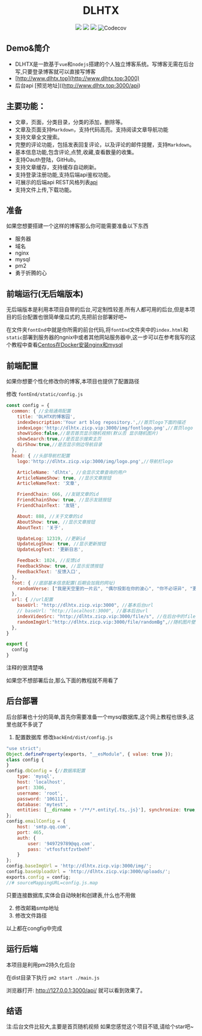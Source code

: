 <div align="center">
  <h1 style=''>DLHTX</h1>

<img src="https://img.shields.io/badge/coverage-98-green?style=flat-square" style='display: inline;'></img> <img src="https://img.shields.io/badge/version-1.0.2-blue?style=flat-square" style='display: inline;'></img> <img src="https://img.shields.io/badge/platform-pc&mobile-green?style=flat-square" style='display: inline;'></img> <img alt="Codecov" src="https://img.shields.io/badge/node->=6.0.0-brightgreen?style=flat-square&logo=node.js" style='display: inline;'></img>

</div>
</div>

## Demo&简介
- DLHTX是一款基于`vue`和`nodejs`搭建的个人独立博客系统。写博客无需在后台写,只要登录博客就可以直接写博客
- [http://www.dlhtx.top](http://www.dlhtx.top:3000)
- 后台api [预览地址]((http://www.dlhtx.top:3000/api)

## 主要功能：
- 文章，页面，分类目录，分类的添加，删除等。
- 文章及页面支持`Markdown`，支持代码高亮。支持阅读文章导航功能
- 支持文章全文搜索。
- 完整的评论功能，包括发表回复评论，以及评论的邮件提醒，支持`Markdown`。
- 基本信息功能,包含评论,点赞,收藏,查看数量的收集。
- 支持Oauth登陆，GitHub。
- 支持文章缓存，支持缓存自动刷新。
- 支持登录注册功能,支持后端api鉴权功能。
- 可展示的后端api REST风格列表[api](http://dlhtx.zicp.vip:3000/api)
- 支持文件上传,下载功能。

## 准备
 如果您想要搭建一个这样的博客那么你可能需要准备以下东西

- 服务器
- 域名
- nginx
- mysql
- pm2
- 勇于折腾的心

## 前端运行(无后端版本)
无后端版本是利用本项目自带的后台,可定制性较差.所有人都可用的后台,但是本项目的后台配置也很简单傻瓜式的,先把前台部署好吧~

在文件夹`fontEnd`中就是你所需的前台代码,将`fontEnd`文件夹中的`index.html`和`static`部署到服务器的ngnix中或者其他网站服务器中,这一步可以在参考我写的这个教程中查看[Centos在Docker安装nginx和mysql](http://dlhtx.zicp.vip:9090/blogDetail?blogId=12476)

## 前端配置
如果你想要个性化修改你的博客,本项目也提供了配置路径

修改
`fontEnd/static/config.js`
``` javascript
const config = {
  common: { //全局通用配置
    title: 'DLHTX的博客园',
    indexDescription:'Your art blog repository.',//首页logo下面的描述
    indexLogo:'http://dlhtx.zicp.vip:3000/img/fontlogo.png',//首页logo
    showVideo:false,//是否首页显示随机视频(默认否 显示随机图片)
    showSearch:true,//是否显示搜索主页
    dirShow:true,//是否显示侧边导航目录
  },
  head: { //头部导航栏配置
    logo:'http://dlhtx.zicp.vip:3000/img/logo.png',//导航栏logo

    ArticleName: 'dlhtx', //会显示文章查询的用户
    ArticleNameShow: true, //显示文章按钮
    ArticleNameText: '文章',

    FriendChain: 666, //友链文章的id
    FriendChainShow: true, //显示友链按钮
    FriendChainText: '友链',

    About: 888, //关于文章的id
    AboutShow: true, //显示文章按钮
    AboutText: '关于',

    UpdateLog: 12319, //更新id
    UpdateLogShow: true, //显示更新按钮
    UpdateLogText: '更新日志',

    Feedback: 1024, //反馈id
    FeedbackShow: true, //显示反馈按钮
    FeedbackText: '反馈入口',
  },
  foot: { //底部基本信息配置(后期会加我的网址)
    randomVerse: ["我是天空里的一片云", "偶尔投影在你的波心", "你不必讶异", "更无须欢喜", "在转瞬间消灭了踪影", "你我相逢在黑夜的海上", "在这交会时互放的光亮"], //底部随机诗句
  },
  url: { //url配置
    baseUrl: "http://dlhtx.zicp.vip:3000", //基本后台url
    // baseUrl: "http://localhost:3000", //基本后台url
    indexVideoSrc: "http://dlhtx.zicp.vip:3000/file/s", //在后台中的file文件夹放入随机10个封面视频mp4格式
    randomImgUrl:"http://dlhtx.zicp.vip:3000/file/randomBg",//随机图片壁纸,替换后台url和 file/randomBg里面的壁纸
  },
}

export {
  config
}
```
注释的很清楚咯

如果您不想部署后台,那么下面的教程就不用看了


## 后台部署
后台部署也十分的简单,首先你需要准备一个mysql数据库,这个网上教程也很多,这里也就不多说了

1. 配置数据库
修改`backEnd/dist/config.js`

```javascript
"use strict";
Object.defineProperty(exports, "__esModule", { value: true });
class config {
}
config.dbConfig = {//数据库配置
    type: 'mysql',
    host: 'localhost',
    port: 3306,
    username: 'root',
    password: '106111',
    database: 'mytest',
    entities: [__dirname + '/**/*.entity{.ts,.js}'], synchronize: true,
};
config.emailConfig = {
    host: 'smtp.qq.com',
    port: 465,
    auth: {
        user: '949729789@qq.com',
        pass: 'vtfosfstfzvtbehf'
    }
};
config.baseImgUrl = 'http://dlhtx.zicp.vip:3000/img/';
config.baseUploadUrl = 'http://dlhtx.zicp.vip:3000/uploads/';
exports.config = config;
//# sourceMappingURL=config.js.map
```
只要连接数据库,实体会自动映射和创建表,什么也不用做

2. 修改邮箱smtp地址
3. 修改文件路径

以上都在congfig中完成

## 运行后端
本项目是利用pm2持久化后台


在dist目录下执行
`pm2 start ./main.js`

浏览器打开: http://127.0.0.1:3000/api/  就可以看到效果了。

## 结语
注:后台文件比较大,主要是首页随机视频
如果您感觉这个项目不错,请给个star吧~


